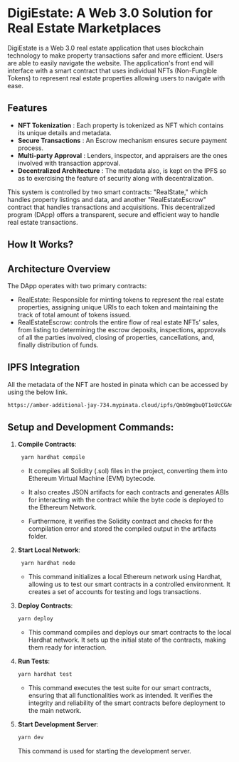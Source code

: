 
# DigiEstate: A Web 3.0 Solution for Real Estate Marketplaces

DigiEstate is a Web 3.0 real estate application that uses blockchain technology to make property transactions safer and more efficient. Users are able to easily navigate the website. The application's front end will interface with a smart contract that uses individual NFTs (Non-Fungible Tokens) to represent real estate properties allowing users to navigate with ease.

## Features

- **NFT Tokenization** : Each property is tokenized as NFT which contains its unique details and metadata.
- **Secure Transactions** : An Escrow mechanism ensures secure payment process.
- **Multi-party Approval** : Lenders, inspector, and appraisers are the ones involved with transaction approval.
- **Decentralized Architecture** : The metadata also, is kept on the IPFS so as to exercising the feature of security along with decentralization.

 This system is controlled by two smart contracts: "RealState," which handles property listings and data, and another "RealEstateEscrow" contract that handles transactions and acquisitions. This decentralized program (DApp) offers a transparent, secure and efficient way to handle real estate transactions.

## How It Works?


## Architecture Overview

The DApp operates with two primary contracts:

- RealEstate: Responsible for minting tokens to represent the real estate properties, assigning unique URIs to each token and maintaining the track of total amount of tokens issued.
- RealEstateEscrow: controls the entire flow of real estate NFTs’ sales, from listing to determining the escrow deposits, inspections, approvals of all the parties involved, closing of properties, cancellations, and, finally distribution of funds.

  
## IPFS Integration

All the metadata of the NFT are hosted in pinata which can be accessed by using the below link. 

```bash
https://amber-additional-jay-734.mypinata.cloud/ipfs/Qmb9mgbuQT1oUcCGAnpKJrPAF5XGygfY2ivKsn5JQYNLvF/
```



## Setup and Development Commands:

1. **Compile Contracts**:
   ```bash
    yarn hardhat compile
    ```
    
    - It compiles all Solidity (.sol) files in the project, converting them into Ethereum Virtual Machine (EVM) bytecode.
    
    - It also creates JSON artifacts for each contracts and generates ABIs for interacting with the contract while the byte code is deployed to the Ethereum Network.

    - Furthermore, it verifies the Solidity contract and checks for the compilation error and stored the compiled output in the artifacts folder.


2. **Start Local Network**:
   ```bash
    yarn hardhat node
    ```
   
   - This command initializes a local Ethereum network using Hardhat,    allowing us to test our smart contracts in a controlled environment. It creates a set of accounts for testing and logs transactions.

3. **Deploy Contracts**:
    ```bash
    yarn deploy
    ```

    - This command compiles and deploys our smart contracts to the local Hardhat network. It sets up the initial state of the contracts, making them ready for interaction.

4. **Run Tests**:
    ```bash
    yarn hardhat test
    ```

   - This command executes the test suite for our smart contracts, ensuring that all functionalities work as intended. It verifies the integrity and reliability of the smart contracts before deployment to the main network.

5. **Start Development Server**:
    ```bash
    yarn dev
    ```

    This command is used for starting the development server.




